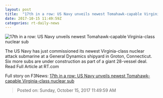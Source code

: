 ```yaml
---
layout: post
title:  "17th in a row: US Navy unveils newest Tomahawk-capable Virginia-class nuclear sub"
date: 2017-10-15 11:49:59Z
categories: rt-daily-news
---
```


![17th in a row: US Navy unveils newest Tomahawk-capable Virginia-class nuclear sub](https://cdni.rt.com/files/2017.10/article/59e31c17fc7e93195b8b4567.jpg)

The US Navy has just commissioned its newest Virginia-class nuclear attack submarine at a General Dynamics shipyard in Groton, Connecticut. Six more subs are under construction as part of a giant 28-vessel deal. Read Full Article at RT.com


Full story on F3News: [17th in a row: US Navy unveils newest Tomahawk-capable Virginia-class nuclear sub](http://www.f3nws.com/n/K4mrZH)

> Posted on: Sunday, October 15, 2017 11:49:59 AM

